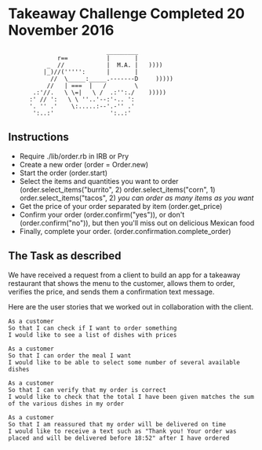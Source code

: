 Takeaway Challenge
Completed 20 November 2016
==================
```
                            _________
              r==           |       |
           _  //            |  M.A. |   ))))
          |_)//(''''':      |       |
            //  \_____:_____.-------D     )))))
           //   | ===  |   /        \
       .:'//.   \ \=|   \ /  .:'':./    )))))
      :' // ':   \ \ ''..'--:'-.. ':
      '. '' .'    \:.....:--'.-'' .'
       ':..:'                ':..:'

 ```

Instructions
-------

* Require ./lib/order.rb in IRB or Pry
* Create a new order (order = Order.new)
* Start the order (order.start)
* Select the items and quantities you want to order (order.select_items("burrito", 2) order.select_items("corn", 1) order.select_items("tacos", 2) *you can order as many items as you want*
* Get the price of your order separated by item (order.get_price)
* Confirm your order (order.confirm("yes")), or don't (order.confirm("no")), but then you'll miss out on delicious Mexican food
* Finally, complete your order. (order.confirmation.complete_order)

The Task as described
-------
We have received a request from a client to build an app for a takeaway restaurant that shows the menu to the customer, allows them to order, verifies the price, and sends them a confirmation text message.

Here are the user stories that we worked out in collaboration with the client.

```
As a customer
So that I can check if I want to order something
I would like to see a list of dishes with prices

As a customer
So that I can order the meal I want
I would like to be able to select some number of several available dishes

As a customer
So that I can verify that my order is correct
I would like to check that the total I have been given matches the sum of the various dishes in my order

As a customer
So that I am reassured that my order will be delivered on time
I would like to receive a text such as "Thank you! Your order was placed and will be delivered before 18:52" after I have ordered
```
